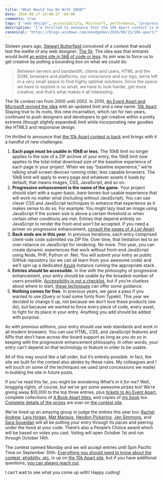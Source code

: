 ```yaml
---
title: "What Would You Do With 10kB?"
date: 2016-08-17 14:48:27 -04:00
comments: true
tags: [ "web design", accessibility, Microsoft, performance, "progressive enhancement" ]
description: "I’m thrilled to announce that the 10k Apart contest is back and brings with it a handful of new challenges."
canonical: "https://blogs.windows.com/msedgedev/2016/08/15/10k-apart/"
---
```


Sixteen years ago, [Stewart Butterfield](https://twitter.com/stewart) conceived of a contest that would test the mettle of any web designer: [The 5k](http://web.archive.org/web/20000510010054/http:/www.sylloge.com/5k/home.html). The idea was that entrants would build [an entire site in 5kB of code or less](http://alistapart.com/article/5k). Its aim was to force us to get creative by putting a bounding box on what we could do:

> Between servers and bandwidth, clients and users, HTML and the DOM, browsers and platforms, our conscience and our ego, we’re left in a very small space to find highly optimal solutions. Since the space we have to explore is so small, we have to look harder, get more creative; and that’s what makes it all interesting.

<!-- more -->

The 5k contest ran from 2000 until 2002. In 2010, [An Event Apart and Microsoft revived the idea](http://www.zeldman.com/2010/07/29/10k-apart-%E2%80%93%C2%A0inspire-the-web/) with an updated limit and a new name: [10k Apart](http://web.archive.org/web/20100730090946/http:/10k.aneventapart.com/). Staying true to its roots, this new incarnation, which ran for two years, continued to push designers and developers to get creative within a pretty extreme (though slightly expanded) limit while incorporating new goodies like HTML5 and responsive design.

I’m thrilled to announce that [the 10k Apart contest is back](https://a-k-apart.com/) and brings with it a handful of new challenges:

1. **Each page must be usable in 10kB or less.** The 10kB limit no longer applies to the size of a ZIP archive of your entry; the 10kB limit now applies to the total initial download size of the baseline experience of each page in your project. When we say “baseline experience,” we’re talking small screen devices running older, less capable browsers. The 10kB limit will apply to every page and whatever assets it loads by default; that means images, CSS, JavaScript, and so on.
2. **Progressive enhancement is the name of the game.** Your project should start with a super-basic, bare-bones-but-usable experience that will work no matter what (including without JavaScript). You can use clever CSS and JavaScript techniques to enhance that experience as it makes sense to do so. For example: You might lazy load an image using JavaScript if the screen size is above a certain threshold or when certain other conditions are met. Entries that depend entirely on JavaScript to render the front-end won’t be accepted. If you need a primer on progressive enhancement, [consult the pages of <cite>A List Apart</cite>](https://alistapart.com/?s=progressive+enhancement).
3. **Back ends are in this year.** In previous iterations, each entry comprised client-side code submitted via ZIP file. Over time, that limitation led to an over-reliance on JavaScript for rendering. No more. This year, you can create dynamic experiences that work without front-end JavaScript using Node, PHP, Python or .Net. You will submit your entry as public GitHub repository (so we can all learn from your awesome code) and we’ll spin up a dedicated [Azure](https://azure.microsoft.com/) instance running the appropriate stack.
4. **Entries should be accessible.** In line with the philosophy of progressive enhancement, your entry should be usable by the broadest number of users possible. [Accessibility is not a checklist](http://www.accessiq.org/news/commentary/2012/09/web-accessibility-is-a-mindset-not-a-checklist), but if you’re clueless about where to start, [these techniques](https://www.w3.org/TR/WCAG20-TECHS/) can offer some guidance.
5. **Nothing comes for free.** In previous years, we gave a pass if you wanted to use jQuery or load some fonts from Typekit. This year we decided to change it up, not because we don’t love these products (we do), but because we wanted to force every piece of code, every asset, to fight for its place in your entry. Anything you add should be added with purpose.

As with previous editions, your entry should use web standards and work in all modern browsers. You can use HTML, CSS, and JavaScript features and APIs that don’t have across-the-board support as long as you do so in keeping with the progressive enhancement philosophy. In other words, your entry can’t depend on that technology or feature in order to be usable.

All of this may sound like a tall order, but it’s entirely possible. In fact, the site we built for the contest also abides by these rules. My colleagues and I will touch on some of the techniques we used (and concessions we made) in building the site in future posts.

If you’ve read this far, you might be wondering *What’s in it for me?* Well, bragging rights, of course, but we’ve got some awesome prizes too! We’re giving away $10,000 to the top three entries, plus [tickets to An Event Apart](http://aneventapart.com/events), complete collections of [A Book Apart titles](https://abookapart.com/collections/standards-collection), and copies of [my book](http://adaptivewebdesign.info/2nd-edition/) too. [Complete details of the prizes](https://a-k-apart.com/#prizes) are over on [the contest site](https://a-k-apart.com/).

We’ve lined up an amazing group to judge the entires this year too: [Rachel Andrew](https://twitter.com/rachelandrew), [Lara Hogan](https://twitter.com/lara_hogan), [Mat Marquis](https://twitter.com/wilto), [Heydon Pickering](https://twitter.com/Heydonworks), [Jen Simmons](https://twitter.com/jensimmons), and [Sara Soueidan](https://twitter.com/SaraSoueidan) will all be putting your entry through its paces and peering under the hood at your code. There’s also a People’s Choice award which will be based on votes you cast. Voting will open October 1st and run through October 14th.

The contest opened Monday and we will accept entries until 5pm Pacific Time on September 30th. [Everything you should need to know about the contest, eligibility, etc.](https://a-k-apart.com/legal) is up on [the 10k Apart site](https://a-k-apart.com/), but if you have additional questions, [you can always reach out](https://a-k-apart.com/hi).

I can’t wait to see what you come up with! Happy coding!
